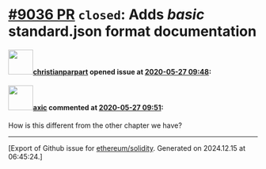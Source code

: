 # [\#9036 PR](https://github.com/ethereum/solidity/pull/9036) `closed`: Adds *basic* standard.json format documentation

#### <img src="https://avatars.githubusercontent.com/u/56763?u=373e0766d5c45bef8c7c7fc5ed48394935772065&v=4" width="50">[christianparpart](https://github.com/christianparpart) opened issue at [2020-05-27 09:48](https://github.com/ethereum/solidity/pull/9036):



#### <img src="https://avatars.githubusercontent.com/u/20340?v=4" width="50">[axic](https://github.com/axic) commented at [2020-05-27 09:51](https://github.com/ethereum/solidity/pull/9036#issuecomment-634553901):

How is this different from the other chapter we have?


-------------------------------------------------------------------------------



[Export of Github issue for [ethereum/solidity](https://github.com/ethereum/solidity). Generated on 2024.12.15 at 06:45:24.]
